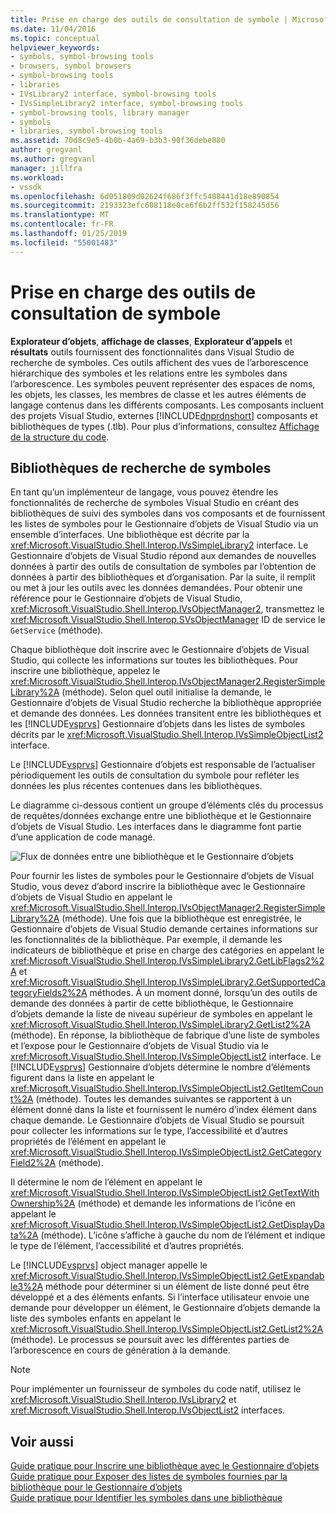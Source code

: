 ```yaml
---
title: Prise en charge des outils de consultation de symbole | Microsoft Docs
ms.date: 11/04/2016
ms.topic: conceptual
helpviewer_keywords:
- symbols, symbol-browsing tools
- browsers, symbol browsers
- symbol-browsing tools
- libraries
- IVsLibrary2 interface, symbol-browsing tools
- IVsSimpleLibrary2 interface, symbol-browsing tools
- symbol-browsing tools, library manager
- symbols
- libraries, symbol-browsing tools
ms.assetid: 70d8c9e5-4b0b-4a69-b3b3-90f36debe880
author: gregvanl
ms.author: gregvanl
manager: jillfra
ms.workload:
- vssdk
ms.openlocfilehash: 6d051809d02624f686f3ffc5408441d18e890854
ms.sourcegitcommit: 2193323efc608118e0ce6f6b2ff532f158245d56
ms.translationtype: MT
ms.contentlocale: fr-FR
ms.lasthandoff: 01/25/2019
ms.locfileid: "55001483"
---
```

# <a name="supporting-symbol-browsing-tools"></a>Prise en charge des outils de consultation de symbole
**Explorateur d’objets**, **affichage de classes**, **Explorateur d’appels** et **résultats** outils fournissent des fonctionnalités dans Visual Studio de recherche de symboles. Ces outils affichent des vues de l’arborescence hiérarchique des symboles et les relations entre les symboles dans l’arborescence. Les symboles peuvent représenter des espaces de noms, les objets, les classes, les membres de classe et les autres éléments de langage contenus dans les différents composants. Les composants incluent des projets Visual Studio, externes [!INCLUDE[dnprdnshort](../../code-quality/includes/dnprdnshort_md.md)] composants et bibliothèques de types (.tlb). Pour plus d’informations, consultez [Affichage de la structure du code](../../ide/viewing-the-structure-of-code.md).  
  
## <a name="symbol-browsing-libraries"></a>Bibliothèques de recherche de symboles  
 En tant qu’un implémenteur de langage, vous pouvez étendre les fonctionnalités de recherche de symboles Visual Studio en créant des bibliothèques de suivi des symboles dans vos composants et de fournissent les listes de symboles pour le Gestionnaire d’objets de Visual Studio via un ensemble d’interfaces. Une bibliothèque est décrite par la <xref:Microsoft.VisualStudio.Shell.Interop.IVsSimpleLibrary2> interface. Le Gestionnaire d’objets de Visual Studio répond aux demandes de nouvelles données à partir des outils de consultation de symboles par l’obtention de données à partir des bibliothèques et d’organisation. Par la suite, il remplit ou met à jour les outils avec les données demandées. Pour obtenir une référence pour le Gestionnaire d’objets de Visual Studio, <xref:Microsoft.VisualStudio.Shell.Interop.IVsObjectManager2>, transmettez le <xref:Microsoft.VisualStudio.Shell.Interop.SVsObjectManager> ID de service le `GetService` (méthode).  
  
 Chaque bibliothèque doit inscrire avec le Gestionnaire d’objets de Visual Studio, qui collecte les informations sur toutes les bibliothèques. Pour inscrire une bibliothèque, appelez le <xref:Microsoft.VisualStudio.Shell.Interop.IVsObjectManager2.RegisterSimpleLibrary%2A> (méthode). Selon quel outil initialise la demande, le Gestionnaire d’objets de Visual Studio recherche la bibliothèque appropriée et demande des données. Les données transitent entre les bibliothèques et les [!INCLUDE[vsprvs](../../code-quality/includes/vsprvs_md.md)] Gestionnaire d’objets dans les listes de symboles décrits par le <xref:Microsoft.VisualStudio.Shell.Interop.IVsSimpleObjectList2> interface.  
  
 Le [!INCLUDE[vsprvs](../../code-quality/includes/vsprvs_md.md)] Gestionnaire d’objets est responsable de l’actualiser périodiquement les outils de consultation du symbole pour refléter les données les plus récentes contenues dans les bibliothèques.  
  
 Le diagramme ci-dessous contient un groupe d’éléments clés du processus de requêtes/données exchange entre une bibliothèque et le Gestionnaire d’objets de Visual Studio. Les interfaces dans le diagramme font partie d’une application de code managé.  
  
 ![Flux de données entre une bibliothèque et le Gestionnaire d’objets](../../extensibility/internals/media/callbrowserdiagram.gif "CallBrowserDiagram")  
  
 Pour fournir les listes de symboles pour le Gestionnaire d’objets de Visual Studio, vous devez d’abord inscrire la bibliothèque avec le Gestionnaire d’objets de Visual Studio en appelant le <xref:Microsoft.VisualStudio.Shell.Interop.IVsObjectManager2.RegisterSimpleLibrary%2A> (méthode). Une fois que la bibliothèque est enregistrée, le Gestionnaire d’objets de Visual Studio demande certaines informations sur les fonctionnalités de la bibliothèque. Par exemple, il demande les indicateurs de bibliothèque et prise en charge des catégories en appelant le <xref:Microsoft.VisualStudio.Shell.Interop.IVsSimpleLibrary2.GetLibFlags2%2A> et <xref:Microsoft.VisualStudio.Shell.Interop.IVsSimpleLibrary2.GetSupportedCategoryFields2%2A> méthodes. À un moment donné, lorsqu’un des outils de demande des données à partir de cette bibliothèque, le Gestionnaire d’objets demande la liste de niveau supérieur de symboles en appelant le <xref:Microsoft.VisualStudio.Shell.Interop.IVsSimpleLibrary2.GetList2%2A> (méthode). En réponse, la bibliothèque de fabrique d’une liste de symboles et l’expose pour le Gestionnaire d’objets de Visual Studio via le <xref:Microsoft.VisualStudio.Shell.Interop.IVsSimpleObjectList2> interface. Le [!INCLUDE[vsprvs](../../code-quality/includes/vsprvs_md.md)] Gestionnaire d’objets détermine le nombre d’éléments figurent dans la liste en appelant le <xref:Microsoft.VisualStudio.Shell.Interop.IVsSimpleObjectList2.GetItemCount%2A> (méthode). Toutes les demandes suivantes se rapportent à un élément donné dans la liste et fournissent le numéro d’index élément dans chaque demande. Le Gestionnaire d’objets de Visual Studio se poursuit pour collecter les informations sur le type, l’accessibilité et d’autres propriétés de l’élément en appelant le <xref:Microsoft.VisualStudio.Shell.Interop.IVsSimpleObjectList2.GetCategoryField2%2A> (méthode).  
  
 Il détermine le nom de l’élément en appelant le <xref:Microsoft.VisualStudio.Shell.Interop.IVsSimpleObjectList2.GetTextWithOwnership%2A> (méthode) et demande les informations de l’icône en appelant le <xref:Microsoft.VisualStudio.Shell.Interop.IVsSimpleObjectList2.GetDisplayData%2A> (méthode). L’icône s’affiche à gauche du nom de l’élément et indique le type de l’élément, l’accessibilité et d’autres propriétés.  
  
 Le [!INCLUDE[vsprvs](../../code-quality/includes/vsprvs_md.md)] object manager appelle le <xref:Microsoft.VisualStudio.Shell.Interop.IVsSimpleObjectList2.GetExpandable3%2A> méthode pour déterminer si un élément de liste donné peut être développé et a des éléments enfants. Si l’interface utilisateur envoie une demande pour développer un élément, le Gestionnaire d’objets demande la liste des symboles enfants en appelant le <xref:Microsoft.VisualStudio.Shell.Interop.IVsSimpleObjectList2.GetList2%2A> (méthode). Le processus se poursuit avec les différentes parties de l’arborescence en cours de génération à la demande.  
  
> [!NOTE]
>  Pour implémenter un fournisseur de symboles du code natif, utilisez le <xref:Microsoft.VisualStudio.Shell.Interop.IVsLibrary2> et <xref:Microsoft.VisualStudio.Shell.Interop.IVsObjectList2> interfaces.  
  
## <a name="see-also"></a>Voir aussi  
 [Guide pratique pour Inscrire une bibliothèque avec le Gestionnaire d’objets](../../extensibility/internals/how-to-register-a-library-with-the-object-manager.md)   
 [Guide pratique pour Exposer des listes de symboles fournies par la bibliothèque pour le Gestionnaire d’objets](../../extensibility/internals/how-to-expose-lists-of-symbols-provided-by-the-library-to-the-object-manager.md)   
 [Guide pratique pour Identifier les symboles dans une bibliothèque](../../extensibility/internals/how-to-identify-symbols-in-a-library.md)